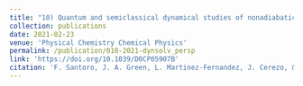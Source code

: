 ```yaml
---
title: "10) Quantum and semiclassical dynamical studies of nonadiabatic processes in solution: achievements and perspectives"
collection: publications
date: 2021-02-23
venue: 'Physical Chemistry Chemical Physics'
permalink: /publication/010-2021-dynsolv_persp
link: 'https://doi.org/10.1039/D0CP05907B'
citation: 'F. Santoro, J. A. Green, L. Martinez-Fernandez, J. Cerezo, & R. Improta, &quot;Quantum and semiclassical dynamical studies of nonadiabatic processes in solution: achievements and perspectives&quot;, <i>Phys. Chem. Chem. Phys.</i>, 2021, <b>23</b>, 8181'
---
```


